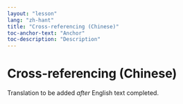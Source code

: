 ```yaml
---
layout: "lesson"
lang: "zh-hant"
title: "Cross-referencing (Chinese)"
toc-anchor-text: "Anchor"
toc-description: "Description"
---
```


# Cross-referencing (Chinese)

Translation to be added _after_ English text completed.

